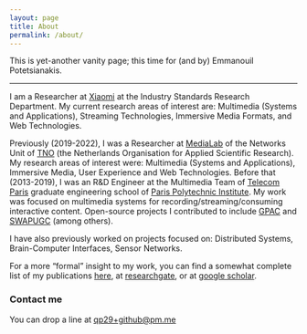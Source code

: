 ```yaml
---
layout: page
title: About
permalink: /about/
---
```


This is yet-another vanity page; this time for (and by) Emmanouil Potetsianakis.

---

I am a Researcher at [Xiaomi](xiaomi.com) at the Industry Standards Research Department. My current research areas of interest are: Multimedia (Systems and Applications), Streaming Technologies, Immersive Media Formats, and Web Technologies.

Previously (2019-2022), I was a Researcher at [MediaLab](https://tnomedialab.github.io/) of the Networks Unit of [TNO](https://tno.nl/en) (the Netherlands Organisation for Applied Scientific Research). My research areas of interest were: Multimedia (Systems and Applications), Immersive Media, User Experience and Web Technologies. Before that (2013-2019), I was an R&D Engineer at the Multimedia Team of [Telecom Paris](https://www.telecom-paris.fr/en/home) graduate engineering school of [Paris Polytechnic Institute](https://www.ip-paris.fr/en/). My work was focused on multimedia systems for recording/streaming/consuming interactive content. Open-source projects I contributed to include [GPAC](http://www.gpac.io) and [SWAPUGC](https://acmmmsys.github.io/2018-SWAPUGC/) (among others).

I have also previously worked on projects focused on: Distributed Systems, Brain-Computer Interfaces, Sensor Networks.

For a more “formal” insight to my work, you can find a somewhat complete list of my publications [here](https://emmanouil.github.io/publications), at [researchgate](https://www.researchgate.net/profile/Emmanouil_Potetsianakis/publications), or at [google scholar](https://scholar.google.co.uk/citations?user=MfmqI4EAAAAJ).     

  
### Contact me   
You can drop a line at [qp29+github@pm.me](mailto:qp29+github@pm.me)    
